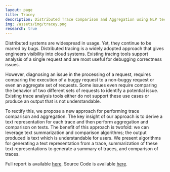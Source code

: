 ```yaml
---
layout: page
title: Tracey
description: Distributed Trace Comparison and Aggregation using NLP techniques
img: /assets/img/tracey.png
research: true
---
```


Distributed systems are widespread in usage.
Yet, they continue to be marred by bugs. Distributed
tracing is a widely adopted approach
that gives engineers visibility into cloud systems.
Existing tracing tools support analysis
of a single request and are most useful for debugging
correctness issues.

However, diagnosing an issue in the processing
of a request, requires comparing the execution
of a buggy request to a non-buggy request
or even an aggregate set of requests. Some issues
even require comparing the behavior of
two different sets of requests to identify a potential
issue. Existing trace analysis tools either
do not support these use cases or produce
an output that is not understandable.

To rectify this, we propose a new
approach for performing trace comparison and
aggregation. The key insight of our approach
is to derive a text representation for each trace
and then perform aggregation and comparison
on texts. The benefit of this approach is twofold:
we can leverage text summarization and
comparison algorithms; the output produced
is text which is understandable for users. We
present algorithms for generating a text representation
from a trace, summarization of these
text representations to generate a summary of
traces, and comparison of traces.

Full report is available [here](/assets/pdf/tracey_report.pdf).
Source Code is available [here](https://github.com/vaastav/Tracey).
